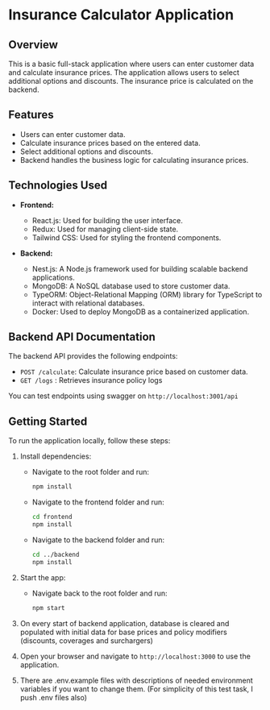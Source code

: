 # Insurance Calculator Application

## Overview

This is a basic full-stack application where users can enter customer data and calculate insurance prices. The application allows users to select additional options and discounts. The insurance price is calculated on the backend.

## Features

- Users can enter customer data.
- Calculate insurance prices based on the entered data.
- Select additional options and discounts.
- Backend handles the business logic for calculating insurance prices.

## Technologies Used

- **Frontend:**

  - React.js: Used for building the user interface.
  - Redux: Used for managing client-side state.
  - Tailwind CSS: Used for styling the frontend components.

- **Backend:**

  - Nest.js: A Node.js framework used for building scalable backend applications.
  - MongoDB: A NoSQL database used to store customer data.
  - TypeORM: Object-Relational Mapping (ORM) library for TypeScript to interact with relational databases.
  - Docker: Used to deploy MongoDB as a containerized application.

## Backend API Documentation

The backend API provides the following endpoints:

- `POST /calculate`: Calculate insurance price based on customer data.
- `GET /logs` : Retrieves insurance policy logs

You can test endpoints using swagger on `http://localhost:3001/api`

## Getting Started

To run the application locally, follow these steps:

1. Install dependencies:

   - Navigate to the root folder and run:

     ```bash
     npm install
     ```

   - Navigate to the frontend folder and run:

     ```bash
     cd frontend
     npm install
     ```

   - Navigate to the backend folder and run:

     ```bash
     cd ../backend
     npm install
     ```

2. Start the app:

   - Navigate back to the root folder and run:

     ```bash
     npm start

     ```

3. On every start of backend application, database is cleared and populated with initial data for base prices and policy modifiers (discounts, coverages and surchargers)

4. Open your browser and navigate to `http://localhost:3000` to use the application.

5. There are .env.example files with descriptions of needed environment variables if you want to change them. (For simplicity of this test task, I push .env files also)
